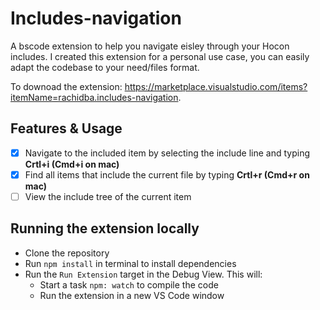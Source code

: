 # Includes-navigation

A bscode extension to help you navigate eisley through your Hocon includes.
I created this extension for a personal use case, you can easily adapt the codebase to your need/files format.

To downoad the extension: <https://marketplace.visualstudio.com/items?itemName=rachidba.includes-navigation>.

## Features & Usage

- [x] Navigate to the included item by selecting the include line and typing **Crtl+i (Cmd+i on mac)**
- [x] Find all items that include the current file by typing **Crtl+r (Cmd+r on mac)**
- [ ] View the include tree of the current item

## Running the extension locally

- Clone the repository
- Run `npm install` in terminal to install dependencies
- Run the `Run Extension` target in the Debug View. This will:
  - Start a task `npm: watch` to compile the code
  - Run the extension in a new VS Code window

